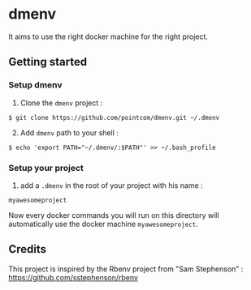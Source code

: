 # dmenv

It aims to use the right docker machine for the right project.

## Getting started

### Setup dmenv
1) Clone the `dmenv` project :

```shell
$ git clone https://github.com/pointcom/dmenv.git ~/.dmenv
```

2) Add `dmenv` path to your shell :

```shell
$ echo 'export PATH="~/.dmenv/:$PATH"' >> ~/.bash_profile
```

### Setup your project

1) add a `.dmenv` in the root of your project with his name :

```
myawesomeproject
```

Now every docker commands you will run on this directory will automatically use the docker machine `myawesomeproject`.



## Credits

This project is inspired by the Rbenv project from "Sam Stephenson" :
https://github.com/sstephenson/rbenv
